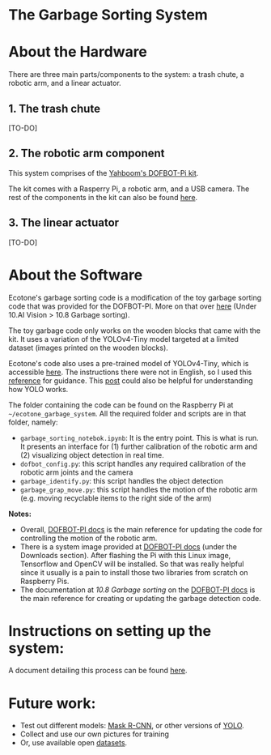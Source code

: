 
# The Garbage Sorting System



# About the Hardware

There are three main parts/components to the system: a trash chute, a robotic arm, and a linear actuator.

## 1. The trash chute
[TO-DO]

## 2. The robotic arm component
This system comprises of the [Yahboom's DOFBOT-Pi kit](https://category.yahboom.net/collections/rp-robotics/products/dofbot-pi). 

The kit comes with a Rasperry Pi, a robotic arm, and a USB camera. The rest of the components in the kit can also be found [here](https://category.yahboom.net/collections/rp-robotics/products/dofbot-pi).


## 3. The linear actuator
[TO-DO]


# About the Software

Ecotone's garbage sorting code is a modification of the toy garbage sorting code that was provided for the DOFBOT-PI. More on that over [here](http://www.yahboom.net/study/Dofbot-Pi) (Under 10.AI Vision > 10.8 Garbage sorting).

The toy garbage code only works on the wooden blocks that came with the kit. It uses a variation of the YOLOv4-Tiny model targeted at a limited dataset (images printed on the wooden blocks).

Ecotone's code also uses a pre-trained model of YOLOv4-Tiny, which is accessible [here](https://github.com/bubbliiiing/yolov4-tiny-tf2). The instructions there were not in English, so I used this [reference](https://github.com/qqwweee/keras-yolo3/) for guidance. This [post](https://www.v7labs.com/blog/yolo-object-detection) could also be helpful for understanding how YOLO works. 

The folder containing the code can be found on the Raspberry Pi at `~/ecotone_garbage_system`. All the required folder and scripts are in that folder, namely:

 * `garbage_sorting_notebok.ipynb`: It is the entry point. This is what is run. It presents an interface for (1) further calibration of the robotic arm and (2) visualizing object detection in real time. 
 * `dofbot_config.py`: this script handles any required calibration of the robotic arm joints and the camera
 * `garbage_identify.py`: this script handles the object detection
 * `garbage_grap_move.py`: this script handles the motion of the robotic arm (e.g. moving recyclable items to the right side of the arm)


**Notes:**
 * Overall, [DOFBOT-PI docs](http://www.yahboom.net/study/Dofbot-Pi) is the main reference for updating the code for controlling the motion of the robotic arm.
 * There is a system image provided at [DOFBOT-PI docs](http://www.yahboom.net/study/Dofbot-Pi) (under the Downloads section). After flashing the Pi with this Linux image, Tensorflow and OpenCV will be installed. So that was really helpful since it usually is a pain to install those two libraries from scratch on Raspberry Pis.
 * The documentation at *10.8 Garbage sorting* on the [DOFBOT-PI docs](http://www.yahboom.net/study/Dofbot-Pi) is the main reference for creating or updating the garbage detection code.


# Instructions on setting up the system:

A document detailing this process can be found [here](https://docs.google.com/document/d/1h5AJnbZxFPD6MtEedEg6OkWBqdly3Io5qe2fJULOBHk/edit?usp=sharing).


# Future work:

 * Test out different models: [Mask R-CNN](https://github.com/matterport/Mask_RCNN), or other versions of [YOLO](https://github.com/ultralytics/yolov5).
 * Collect and use our own pictures for training
 * Or, use available open [datasets](https://github.com/AgaMiko/waste-datasets-review#summary).